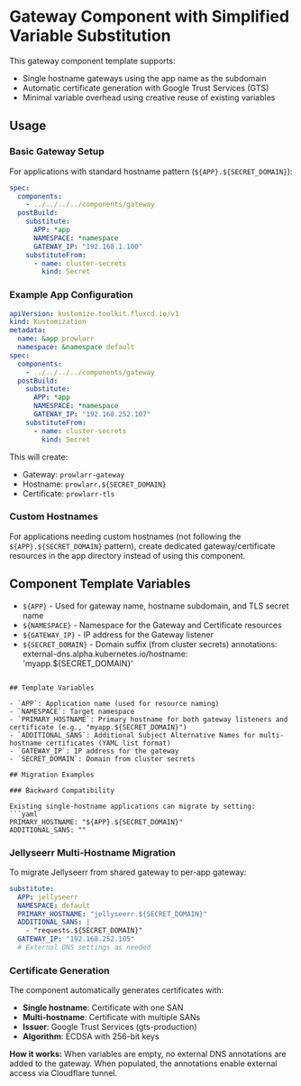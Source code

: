 # Gateway Component with Simplified Variable Substitution

This gateway component template supports:
- Single hostname gateways using the app name as the subdomain
- Automatic certificate generation with Google Trust Services (GTS)
- Minimal variable overhead using creative reuse of existing variables

## Usage

### Basic Gateway Setup

For applications with standard hostname pattern (`${APP}.${SECRET_DOMAIN}`):

```yaml
spec:
  components:
    - ../../../../components/gateway
  postBuild:
    substitute:
      APP: *app
      NAMESPACE: *namespace
      GATEWAY_IP: "192.168.1.100"
    substituteFrom:
      - name: cluster-secrets
        kind: Secret
```

### Example App Configuration

```yaml
apiVersion: kustomize.toolkit.fluxcd.io/v1
kind: Kustomization
metadata:
  name: &app prowlarr
  namespace: &namespace default
spec:
  components:
    - ../../../../components/gateway
  postBuild:
    substitute:
      APP: *app
      NAMESPACE: *namespace
      GATEWAY_IP: "192.168.252.107"
    substituteFrom:
      - name: cluster-secrets
        kind: Secret
```

This will create:
- Gateway: `prowlarr-gateway`
- Hostname: `prowlarr.${SECRET_DOMAIN}`
- Certificate: `prowlarr-tls`

### Custom Hostnames

For applications needing custom hostnames (not following the `${APP}.${SECRET_DOMAIN}` pattern), create dedicated gateway/certificate resources in the app directory instead of using this component.

## Component Template Variables

- `${APP}` - Used for gateway name, hostname subdomain, and TLS secret name
- `${NAMESPACE}` - Namespace for the Gateway and Certificate resources
- `${GATEWAY_IP}` - IP address for the Gateway listener
- `${SECRET_DOMAIN}` - Domain suffix (from cluster secrets)
      annotations:
        external-dns.alpha.kubernetes.io/hostname: 'myapp.${SECRET_DOMAIN}'
```

## Template Variables

- `APP`: Application name (used for resource naming)
- `NAMESPACE`: Target namespace
- `PRIMARY_HOSTNAME`: Primary hostname for both gateway listeners and certificate (e.g., "myapp.${SECRET_DOMAIN}")
- `ADDITIONAL_SANS`: Additional Subject Alternative Names for multi-hostname certificates (YAML list format)
- `GATEWAY_IP`: IP address for the gateway
- `SECRET_DOMAIN`: Domain from cluster secrets

## Migration Examples

### Backward Compatibility

Existing single-hostname applications can migrate by setting:
```yaml
PRIMARY_HOSTNAME: "${APP}.${SECRET_DOMAIN}"
ADDITIONAL_SANS: ""
```

### Jellyseerr Multi-Hostname Migration

To migrate Jellyseerr from shared gateway to per-app gateway:
```yaml
substitute:
  APP: jellyseerr
  NAMESPACE: default
  PRIMARY_HOSTNAME: "jellyseerr.${SECRET_DOMAIN}"
  ADDITIONAL_SANS: |
    - "requests.${SECRET_DOMAIN}"
  GATEWAY_IP: "192.168.252.105"
  # External DNS settings as needed
```

### Certificate Generation

The component automatically generates certificates with:
- **Single hostname**: Certificate with one SAN
- **Multi-hostname**: Certificate with multiple SANs
- **Issuer**: Google Trust Services (gts-production)
- **Algorithm**: ECDSA with 256-bit keys

**How it works:** When variables are empty, no external DNS annotations are added to the gateway. When populated, the annotations enable external access via Cloudflare tunnel.